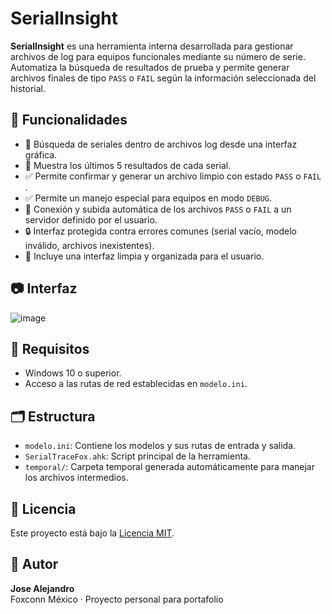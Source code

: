 # SerialInsight

**SerialInsight** es una herramienta interna desarrollada para gestionar archivos de log para equipos funcionales mediante su número de serie. Automatiza la búsqueda de resultados de prueba y permite generar archivos finales de tipo `PASS` o `FAIL` según la información seleccionada del historial.

## 🚀 Funcionalidades

- 🔎 Búsqueda de seriales dentro de archivos log desde una interfaz gráfica.
- 📄 Muestra los últimos 5 resultados de cada serial.
- ✅ Permite confirmar y generar un archivo limpio con estado `PASS` o `FAIL` .
- ✅ Permite un manejo especial para equipos en modo `DEBUG`.
- 🔁 Conexión y subida automática de los archivos `PASS` o `FAIL` a un servidor definido por el usuario.
- 🔒 Interfaz protegida contra errores comunes (serial vacío, modelo inválido, archivos inexistentes).
- 🎨 Incluye una interfaz limpia y organizada para el usuario.

## 📷 Interfaz

![image](https://github.com/user-attachments/assets/7b650fae-5792-4395-806f-b033e7ba2c9d)



## 🧰 Requisitos

- Windows 10 o superior.
- Acceso a las rutas de red establecidas en `modelo.ini`.

## 🗂️ Estructura

- `modelo.ini`: Contiene los modelos y sus rutas de entrada y salida.
- `SerialTraceFox.ahk`: Script principal de la herramienta.
- `temporal/`: Carpeta temporal generada automáticamente para manejar los archivos intermedios.

## 📝 Licencia

Este proyecto está bajo la [Licencia MIT](LICENSE).

## 🙋 Autor

**Jose Alejandro**  
Foxconn México · Proyecto personal para portafolio
